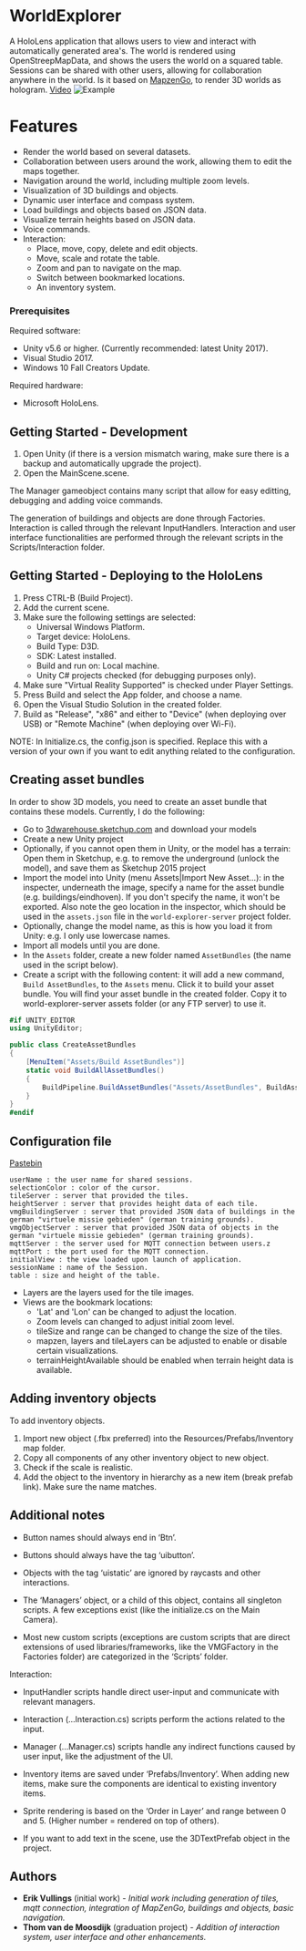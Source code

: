 # WorldExplorer
A HoloLens application that allows users to view and interact with automatically generated area's. The world is rendered using OpenStreepMapData, and shows the users the world on a squared table. Sessions can be shared with other users, allowing for collaboration anywhere in the world. 
Is it based on [MapzenGo](https://github.com/brnkhy/MapzenGo), to render 3D worlds as hologram. 
[Video](https://vimeo.com/247794077)
![Example](https://imgur.com/a/t4Ogd)

# Features
- Render the world based on several datasets.
- Collaboration between users around the work, allowing them to edit the maps together.
- Navigation around the world, including multiple zoom levels.
- Visualization of 3D buildings and objects.
- Dynamic user interface and compass system.
- Load buildings and objects based on JSON data.
- Visualize terrain heights based on JSON data.
- Voice commands.
- Interaction:
	- Place, move, copy, delete and edit objects.
	- Move, scale and rotate the table.
	- Zoom and pan to navigate on the map.
	- Switch between bookmarked locations.
	- An inventory system.

### Prerequisites
Required software:
- Unity v5.6 or higher. (Currently recommended: latest Unity 2017).
- Visual Studio 2017.
- Windows 10 Fall Creators Update.

Required hardware:
- Microsoft HoloLens.

## Getting Started - Development
1. Open Unity (if there is a version mismatch waring, make sure there is a backup and automatically upgrade the project).
2. Open the MainScene.scene.

The Manager gameobject contains many script that allow for easy editting, debugging and adding voice commands.

The generation of buildings and objects are done through Factories.
Interaction is called through the relevant InputHandlers.
Interaction and user interface functionalities are performed through the relevant scripts in the Scripts/Interaction folder.

## Getting Started - Deploying to the HoloLens
1. Press CTRL-B (Build Project).
2. Add the current scene.
3. Make sure the following settings are selected:
	- Universal Windows Platform.
	- Target device: HoloLens.
	- Build Type: D3D.
	- SDK: Latest installed.
	- Build and run on: Local machine.
	- Unity C# projects checked (for debugging purposes only).
4. Make sure "Virtual Reality Supported" is checked under Player Settings.
5. Press Build and select the App folder, and choose a name.
6. Open the Visual Studio Solution in the created folder.
7. Build as "Release", "x86" and either to "Device" (when deploying over USB) or "Remote Machine" (when deploying over Wi-Fi). 

NOTE: In Initialize.cs, the config.json is specified. Replace this with a version of your own if you want to edit anything related to the configuration.

## Creating asset bundles
In order to show 3D models, you need to create an asset bundle that contains these models. Currently, I do the following:
- Go to [3dwarehouse.sketchup.com](3dwarehouse.sketchup.com) and download your models
- Create a new Unity project
- Optionally, if you cannot open them in Unity, or the model has a terrain: Open them in Sketchup, e.g. to remove the underground (unlock the model), and save them as Sketchup 2015 project
- Import the model into Unity (menu Assets|Import New Asset...): in the inspecter, underneath the image, specify a name for the asset bundle (e.g. buildings/eindhoven). If you don't specify the name, it won't be exported. Also note the geo location in the inspector, which should be used in the `assets.json` file in the `world-explorer-server` project folder.
- Optionally, change the model name, as this is how you load it from Unity: e.g. I only use lowercase names.
- Import all models until you are done.
- In the `Assets` folder, create a new folder named `AssetBundles` (the name used in the script below).
- Create a script with the following content: it will add a new command, `Build AssetBundles`, to the `Assets` menu. Click it to build your asset bundle. You will find your asset bundle in the created folder. Copy it to world-explorer-server assets folder (or any FTP server) to use it.

```C#
#if UNITY_EDITOR
using UnityEditor;

public class CreateAssetBundles
{
    [MenuItem("Assets/Build AssetBundles")]
    static void BuildAllAssetBundles()
    {
        BuildPipeline.BuildAssetBundles("Assets/AssetBundles", BuildAssetBundleOptions.None, BuildTarget.WSAPlayer);
    }
}
#endif
```

## Configuration file
[Pastebin](https://pastebin.com/ECm6yGM2)
```
userName : the user name for shared sessions.
selectionColor : color of the cursor.
tileServer : server that provided the tiles.
heightServer : server that provides height data of each tile.
vmgBuildingServer : server that provided JSON data of buildings in the german "virtuele missie gebieden" (german training grounds).
vmgObjectServer : server that provided JSON data of objects in the german "virtuele missie gebieden" (german training grounds).
mqttServer : the server used for MQTT connection between users.z
mqttPort : the port used for the MQTT connection.
initialView : the view loaded upon launch of application.
sessionName : name of the Session.
table : size and height of the table.
```

- Layers are the layers used for the tile images.
- Views are the bookmark locations: 
	- 'Lat' and 'Lon' can be changed to adjust the location. 
	- Zoom levels can changed to adjust initial zoom level.
	- tileSize and range can be changed to change the size of the tiles.
	- mapzen, layers and tileLayers can be adjusted to enable or disable certain visualizations.
	- terrainHeightAvailable should be enabled when terrain height data is available.

## Adding inventory objects
To add inventory objects.

1. Import new object (.fbx preferred) into the Resources/Prefabs/Inventory map folder.
2. Copy all components of any other inventory object to new object.
3. Check if the scale is realistic.
4. Add the object to the inventory in hierarchy as a new item (break prefab link). Make sure the name matches.

## Additional notes
- Button names should always end in ‘Btn’.
- Buttons should always have the tag ‘uibutton’.
- Objects with the tag ‘uistatic’ are ignored by raycasts and other interactions.
- The ‘Managers’ object, or a child of this object, contains all singleton scripts. A few exceptions exist (like the initialize.cs on the Main Camera).

- Most new custom scripts (exceptions are custom scripts that are direct extensions of used libraries/frameworks, like the VMGFactory in the Factories folder) are categorized in the ‘Scripts’ folder.

Interaction:
- InputHandler scripts handle direct user-input and communicate with relevant managers.
- Interaction (…Interaction.cs) scripts perform the actions related to the input.
- Manager (…Manager.cs) scripts handle any indirect functions caused by user input, like the adjustment of the UI.

- Inventory items are saved under ‘Prefabs/Inventory’. When adding new items, make sure the components are identical to existing inventory items.
- Sprite rendering is based on the ‘Order in Layer’ and range between 0 and 5. (Higher number = rendered on top of others).
- If you want to add text in the scene, use the 3DTextPrefab object in the project.


## Authors
* **Erik Vullings** (initial work) - *Initial work including generation of tiles, mqtt connection, integration of MapZenGo, buildings and objects, basic navigation.*
* **Thom van de Moosdijk** (graduation project) - *Addition of interaction system, user interface and other enhancements.*

